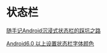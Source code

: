 # 状态栏

[随手记Android沉浸式状态栏的踩坑之路](https://juejin.im/post/5a25f6146fb9a0452405ad5b)

[Android6.0 以上设置状态栏字体颜色](https://blog.csdn.net/a940659387/article/details/79747479)